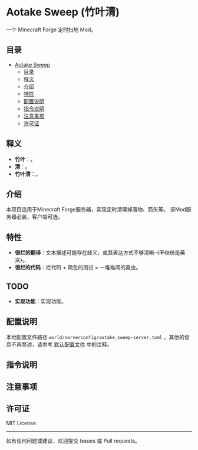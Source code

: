 # Aotake Sweep (竹叶清)

一个 Minecraft Forge 定时扫地 Mod。

## 目录

- [Aotake Sweep](#aotake_sweep)
    - [目录](#目录)
    - [释义](#释义)
    - [介绍](#介绍)
    - [特性](#特性)
    - [配置说明](#配置说明)
    - [指令说明](#指令说明)
    - [注意事项](#注意事项)
    - [许可证](#许可证)

## 释义

- **竹叶**：。
- **清**：。
- **竹叶清**：。

## 介绍

本项目适用于Minecraft Forge服务器，实现定时清理掉落物、箭矢等。
该Mod服务器必装，客户端可选。

## 特性

- **很烂的翻译**：文本描述可能存在歧义，或其表达方式不够清晰<del>（不仅仅是英文）</del>。
- **很烂的代码**：烂代码 + 疏忽的测试 = 一堆难闻的臭虫。

## TODO

- **实现功能**：实现功能。

## 配置说明

本地配置文件路径 `world/serverconfig/aotake_sweep-server.toml`
，其他的信息不再赘述，请参考 [默认配置文件](aotake_sweep-server.toml) 中的注释。

## 指令说明


## 注意事项


## 许可证

MIT License

---

如有任何问题或建议，欢迎提交 Issues 或 Pull requests。
